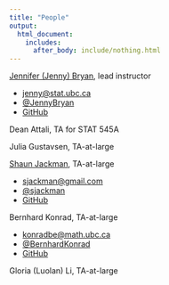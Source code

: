 ```yaml
---
title: "People"
output:
  html_document:
    includes:
      after_body: include/nothing.html
---
```


[Jennifer (Jenny) Bryan](http://www.stat.ubc.ca/~jenny/), lead instructor

  * <jenny@stat.ubc.ca>
  * [\@JennyBryan](https://twitter.com/JennyBryan)
  * [GitHub](https://github.com/jennybc)

Dean Attali, TA for STAT 545A

Julia Gustavsen, TA-at-large

[Shaun Jackman](http://sjackman.ca), TA-at-large

  * <sjackman@gmail.com>
  * [\@sjackman](http://twitter.com/sjackman)
  * [GitHub](https://github.com/sjackman)

Bernhard Konrad, TA-at-large

  * <konradbe@math.ubc.ca>
  * [\@BernhardKonrad](https://twitter.com/BernhardKonrad)
  * [GitHub](https://github.com/BernhardKonrad)

Gloria (Luolan) Li, TA-at-large
